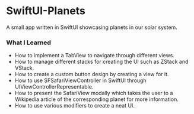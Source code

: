 # SwiftUI-Planets
A small app written in SwiftUI showcasing planets in our solar system.

### What I Learned ###
* How to implement a TabView to navigate through different views.
* How to manage different stacks for creating the UI such as ZStack and VStack.
* How to create a custom button design by creating a view for it.
* How to use SFSafariViewController in SwiftUI through UIViewControllerRepresentable.
* How to present the SafariView modally which takes the user to a Wikipedia article of the corresponding planet for more information.
* How to use various modifiers to create a neat UI.
